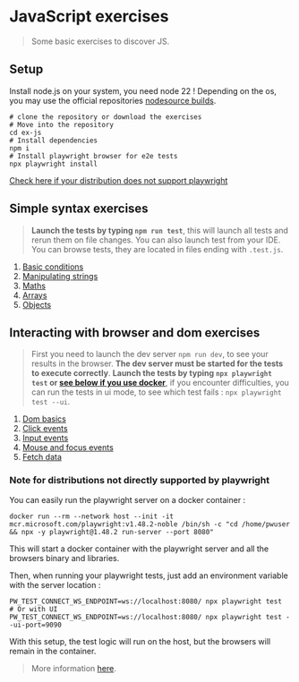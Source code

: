 # JavaScript exercises

> Some basic exercises to discover JS.

## Setup

Install node.js on your system, you need node 22 !
Depending on the os, you may use the official repositories [nodesource builds](https://github.com/nodesource/distributions#installation-instructions-1).

```shell
# clone the repository or download the exercises
# Move into the repository
cd ex-js
# Install dependencies
npm i
# Install playwright browser for e2e tests
npx playwright install
```
[Check here if your distribution does not support playwright](#note-for-distributions-not-directly-supported-by-playwright)

## Simple syntax exercises

> **Launch the tests by typing `npm run test`**, this will launch all tests and rerun them on file changes.
> You can also launch test from your IDE.
> You can browse tests, they are located in files ending with `.test.js`.

1. [Basic conditions](src/basics/conditions.js)
2. [Manipulating strings](src/basics/strings.js)
3. [Maths](src/basics/maths.js)
4. [Arrays](src/arrays/arrays.js)
5. [Objects](src/objects/objects.js)

## Interacting with browser and dom exercises

> First you need to launch the dev server `npm run dev`, to see your results in the browser. **The dev
> server must be started for the tests to execute correctly**.
> **Launch the tests by typing `npx playwright test` or [see below if you use docker](#note-for-distributions-not-directly-supported-by-playwright)**,
> if you encounter difficulties, you can run the tests in ui mode,
> to see which test fails : `npx playwright test --ui`.

1. [Dom basics](src/dom/dom.js)
2. [Click events](src/events/clicks.js)
3. [Input events](src/events/inputs.js)
4. [Mouse and focus events](src/events/movements.js)
5. [Fetch data](src/fetch/fetchData.js)

### Note for distributions not directly supported by playwright

You can easily run the playwright server on a docker container :
```shell
docker run --rm --network host --init -it mcr.microsoft.com/playwright:v1.48.2-noble /bin/sh -c "cd /home/pwuser && npx -y playwright@1.48.2 run-server --port 8080"
```
This will start a docker container with the playwright server and all the browsers binary and libraries.

Then, when running your playwright tests, just add an environment variable with the server location :
```shell
PW_TEST_CONNECT_WS_ENDPOINT=ws://localhost:8080/ npx playwright test
# Or with UI
PW_TEST_CONNECT_WS_ENDPOINT=ws://localhost:8080/ npx playwright test --ui-port=9090
```
With this setup, the test logic will run on the host, but the browsers will remain in the container.

> More information [here](https://discuss.layer5.io/t/how-to-setup-e2e-testing-environment-with-playwright-and-docker-for-meshery/5498).
